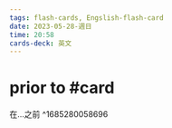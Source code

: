```yaml
---
tags: flash-cards, Engslish-flash-card
date: 2023-05-28-週日
time: 20:58
cards-deck: 英文
---
```


# prior to #card 
在...之前
^1685280058696
